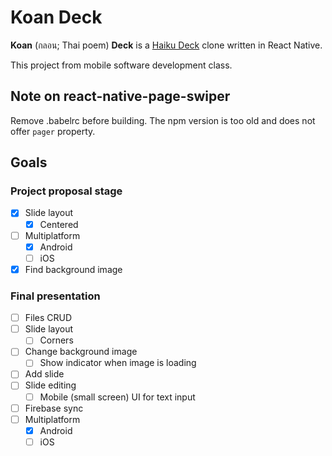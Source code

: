 # Koan Deck

**Koan** (กลอน; Thai poem) **Deck** is a [Haiku Deck](https://www.haikudeck.com) clone written in React Native.

This project from mobile software development class.

## Note on react-native-page-swiper
Remove .babelrc before building. The npm version is too old and does not offer `pager` property.

## Goals
### Project proposal stage
- [x] Slide layout
  - [x] Centered
- [ ] Multiplatform
  - [x] Android
  - [ ] iOS
- [x] Find background image

### Final presentation
- [ ] Files CRUD
- [ ] Slide layout
  - [ ] Corners
- [ ] Change background image
  - [ ] Show indicator when image is loading
- [ ] Add slide
- [ ] Slide editing
  - [ ] Mobile (small screen) UI for text input
- [ ] Firebase sync
- [ ] Multiplatform
  - [x] Android
  - [ ] iOS